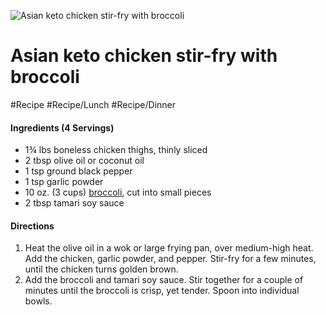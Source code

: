   
![Asian keto chicken stir-fry with broccoli](https://i.dietdoctor.com/wp-content/uploads/2020/07/Asian-chicken-stir-fry-with-spicy-mayo-h.jpg?auto=compress%2Cformat&w=1200&h=800&fit=crop)

# Asian keto chicken stir-fry with broccoli 

#Recipe 
#Recipe/Lunch #Recipe/Dinner

#### Ingredients (4 Servings)

-   1¾ lbs boneless chicken thighs, thinly sliced
-   2 tbsp olive oil or coconut oil
-   1 tsp ground black pepper
-   1 tsp garlic powder
-   10 oz. (3 cups) [broccoli](https://www.dietdoctor.com/nutrition/broccoli), cut into small pieces
-   2 tbsp tamari soy sauce


#### Directions

1.  Heat the olive oil in a wok or large frying pan, over medium-high heat. Add the chicken, garlic powder, and pepper. Stir-fry for a few minutes, until the chicken turns golden brown. 
2.  Add the broccoli and tamari soy sauce. Stir together for a couple of minutes until the broccoli is crisp, yet tender. Spoon into individual bowls.